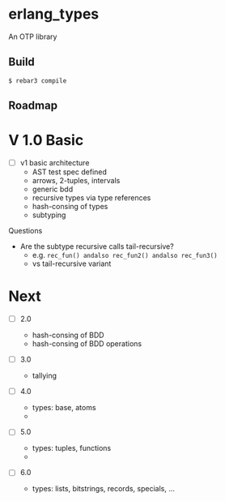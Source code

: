 erlang_types
=====

An OTP library

Build
-----

    $ rebar3 compile



Roadmap
-----


V 1.0 Basic
===========

* [ ] v1 basic architecture
  * AST test spec defined
  * arrows, 2-tuples, intervals
  * generic bdd
  * recursive types via type references
  * hash-consing of types
  * subtyping

Questions

* Are the subtype recursive calls tail-recursive?
  * e.g. `rec_fun() andalso rec_fun2() andalso rec_fun3()` 
  * vs tail-recursive variant


Next
===========
 
* [ ] 2.0 
  * hash-consing of BDD
  * hash-consing of BDD operations
   
* [ ] 3.0
  * tallying

* [ ] 4.0 
  * types: base, atoms
  * 
* [ ] 5.0 
  * types: tuples, functions
  * 
* [ ] 6.0 
  * types: lists, bitstrings, records, specials, ...
